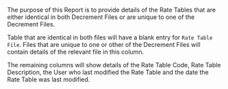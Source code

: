 The purpose of this Report is to provide details of the Rate Tables that
are either identical in both Decrement Files or are unique to one of the
Decrement Files.

Table that are identical in both files will have a blank entry for `Rate
Table File`. Files that are unique to one or other of the Decrement
Files will contain details of the relevant file in this column.

The remaining columns will show details of the Rate Table Code, Rate
Table Description, the User who last modified the Rate Table and the
date the Rate Table was last modified.
